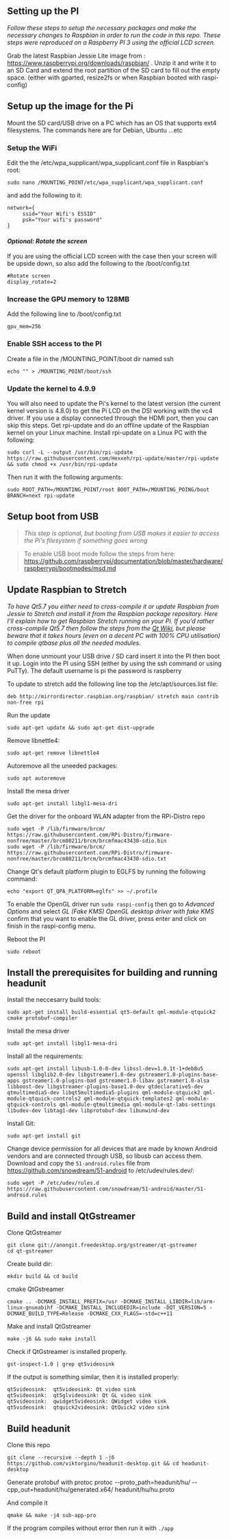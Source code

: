 Setting up the PI
-----------------------------------------------

*Follow these steps to setup the necessary packages and make the necessary changes to Raspbian in order to run the code in this repo. These steps were reproduced on a Raspberry PI 3 using the official LCD screen.*

Grab the latest Raspbian Jessie Lite image from : https://www.raspberrypi.org/downloads/raspbian/ . Unzip it and write it to an SD Card and extend the root partition of the SD card to fill out the empty space. (either with gparted, resize2fs or when Raspbian booted with raspi-config)

Setup up the image for the Pi
-----------------------------------------------
Mount the SD card/USB drive on a PC which has an OS that supports ext4 filesystems. The commands here are for Debian, Ubuntu ...etc

### Setup the WiFi ###

Edit the the /etc/wpa_supplicant/wpa_supplicant.conf file in Raspbian's root:

	sudo nano /MOUNTING_POINT/etc/wpa_supplicant/wpa_supplicant.conf

and add the following to it:

	network={
	     ssid="Your Wifi's ESSID"
	     psk="Your wifi's password"
	}

#### *Optional: Rotate the screen* ####

If you are using the official LCD screen with the case then your screen will be upside down, so also add the following to the /boot/config.txt

	#Rotate screen
	display_rotate=2

### Increase the GPU memory to 128MB ###

Add the following line to /boot/config.txt

	gpu_mem=256

### Enable SSH access to the PI ###

Create a file in the /MOUNTING_POINT/boot dir named ssh

	echo "" > /MOUNTING_POINT/boot/ssh

### Update the kernel to 4.9.9 ###

You will also need to update the Pi's kernel to the latest version (the current kernel version is 4.8.0) to get the Pi LCD on the DSI working with the vc4 driver. If you use a display connected through the HDMI port, then you can skip this steps.
 Get rpi-update and do an offline update of the Raspbian kernel on your Linux machine. Install rpi-update on a Linux PC with the following:

	sudo curl -L --output /usr/bin/rpi-update https://raw.githubusercontent.com/Hexxeh/rpi-update/master/rpi-update && sudo chmod +x /usr/bin/rpi-update

Then run it with the following arguments:

	sudo ROOT_PATH=/MOUNTING_POINT/root BOOT_PATH=/MOUNTING_POING/boot BRANCH=next rpi-update

Setup boot from USB
-----------------------------------------------

>*This step is optional, but booting from USB makes it easier to access the Pi's filesystem if something goes wrong*

>To enable USB boot mode follow the steps from here: https://github.com/raspberrypi/documentation/blob/master/hardware/raspberrypi/bootmodes/msd.md

Update Raspbian to Stretch
--------------------------

*To have Qt5.7 you either need to cross-compile it or update Raspbian from Jessie to Stretch and install it from the Raspbian package repository. Here I'll explain how to get Raspbian Stretch running on your Pi. If you'd rather cross-compile Qt5.7 then follow the steps from the [Qt Wiki](https://wiki.qt.io/RaspberryPi2EGLFS), but please beware that it takes hours (even on a decent PC with 100% CPU utilisation) to compile qtbase plus all the needed modules.*

When done unmount your USB drive / SD card insert it into the PI then boot it up. Login into the PI using SSH (either by using the ssh command or using PuTTy). The default username is pi the password is raspberry

To update to stretch add the following line top the /etc/apt/sources.list file:

	deb http://mirrordirector.raspbian.org/raspbian/ stretch main contrib non-free rpi

Run the update

	sudo apt-get update && sudo apt-get dist-upgrade

Remove libnettle4:

	sudo apt-get remove libnettle4

Autoremove all the uneeded packages:

	sudo apt autoremove

Install the mesa driver

	sudo apt-get install libgl1-mesa-dri

Get the driver for the onboard WLAN adapter from the RPi-Distro repo

	sudo wget -P /lib/firmware/brcm/ https://raw.githubusercontent.com/RPi-Distro/firmware-nonfree/master/brcm80211/brcm/brcmfmac43430-sdio.bin
	sudo wget -P /lib/firmware/brcm/ https://raw.githubusercontent.com/RPi-Distro/firmware-nonfree/master/brcm80211/brcm/brcmfmac43430-sdio.txt


Change Qt's default platform plugin to EGLFS by running the following command:

	echo "export QT_QPA_PLATFORM=eglfs" >> ~/.profile

To enable the OpenGL driver run `sudo raspi-config` then go to *Advanced Options* and select *GL (Fake KMS) OpenGL desktop driver with fake KMS* confirm that you want to enable the GL driver, press enter and click on finish in the raspi-config menu.

Reboot the PI

	sudo reboot

Install the prerequisites for building and running headunit
---------------------------------------------------------------

Install the neccesarry build tools:

	sudo apt-get install build-essential qt5-default qml-module-qtquick2 cmake protobuf-compiler
	
Install the mesa driver

	sudo apt-get install libgl1-mesa-dri

Install all the requirements:

	sudo apt-get install libusb-1.0-0-dev libssl-dev=1.0.1t-1+deb8u5 openssl libglib2.0-dev libgstreamer1.0-dev gstreamer1.0-plugins-base-apps gstreamer1.0-plugins-bad gstreamer1.0-libav gstreamer1.0-alsa libboost-dev libgstreamer-plugins-base1.0-dev qtdeclarative5-dev qtmultimedia5-dev libqt5multimedia5-plugins qml-module-qtquick2 qml-module-qtquick-controls2 qml-module-qtquick-templates2 qml-module-qtquick-controls qml-module-qtmultimedia qml-module-qt-labs-settings libudev-dev libtag1-dev libprotobuf-dev libunwind-dev

Install Git:

	sudo apt-get install git

Change device permission for all devices that are made by known Android vendors and are connected through USB, so libusb can access them. Download and copy the `51-android.rules` file from https://github.com/snowdream/51-android to /etc/udev/rules.dev/:

	sudo wget -P /etc/udev/rules.d https://raw.githubusercontent.com/snowdream/51-android/master/51-android.rules

Build and install QtGstreamer
-----------------------------

Clone QtGstreamer

	git clone git://anongit.freedesktop.org/gstreamer/qt-gstreamer
	cd qt-gstreamer

Create build dir:

	mkdir build && cd build

cmake QtGstreamer

	cmake .. -DCMAKE_INSTALL_PREFIX=/usr -DCMAKE_INSTALL_LIBDIR=lib/arm-linux-gnueabihf -DCMAKE_INSTALL_INCLUDEDIR=include -DQT_VERSION=5 -DCMAKE_BUILD_TYPE=Release -DCMAKE_CXX_FLAGS=-std=c++11

Make and install QtGstreamer

	make -j6 && sudo make install

Check if QtGstreamer is installed properly.

	gst-inspect-1.0 | grep qt5videosink

If the output is something similar, then it is installed properly:

	qt5videosink:  qt5videosink: Qt video sink
	qt5videosink:  qt5glvideosink: Qt GL video sink
	qt5videosink:  qwidget5videosink: QWidget video sink
	qt5videosink:  qtquick2videosink: QtQuick2 video sink

Build headunit
--------------

Clone this repo

	git clone --recursive --depth 1 -j6 https://github.com/viktorgino/headunit-desktop.git && cd headunit-desktop

Generate protobuf with protoc
	protoc --proto_path=headunit/hu/ --cpp_out=headunit/hu/generated.x64/ headunit/hu/hu.proto

And compile it

	qmake && make -j4 sub-app-pro

If the program compiles without error then run it with `./app`



